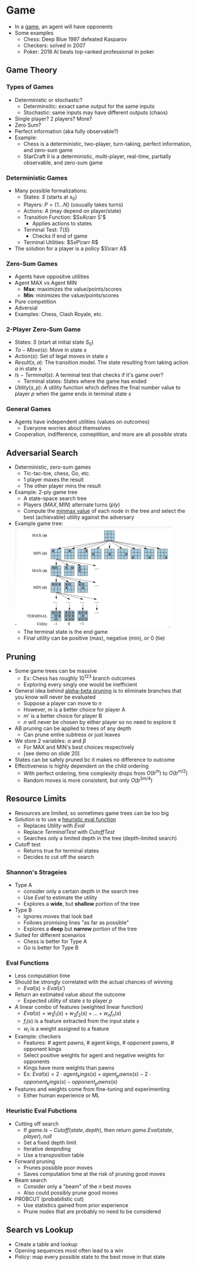 # Game
- In a <u>game</u>, an agent will have opponents
- Some examples
    - Chess: Deep Blue 1997 defeated Kasparov
    - Checkers: solved in 2007
    - Poker: 2018 AI beats top-ranked professional in poker
## Game Theory
### Types of Games
- Deterministic or stochastic?
    - Determinsitic: exxact same output for the same inputs
    - Stochastic: same inputs may have different outputs (chaos)
- Single player? 2 players? More?
- Zero Sum?
- Perfect information (aka fully observable?)
- Example:
    - Chess is a deterministic, two-player, turn-taking, perfect information, and zero-sum game
    - StarCraft II is a deterministic, multi-player, real-time, partially observable, and zero-sum game

### Deterministic Games
- Many possible formalizations:
    - States: $S$ (starts at $s_0$)
    - Players: $P=\{1...N\}$ (usuually takes turns)
    - Actions: $A$ (may depend on player/state)
    - Transition Function: $SxA\rarr S'$
        - Applies actions to states
    - Terminal Test: $T(S)$
        - Checks if end of game
    - Terminal Utilities: $SxP\rarr R$
- The solution for a player is a policy $S\rarr A$

### Zero-Sum Games
- Agents have oppositve utilities
- Agent MAX vs Agent MIN
    - **Max**: maximizes the value/points/scores
    - **Min**: minimizes the value/points/scores
- Pure competition
- Adversial
- Examples: Chess, Clash Royale, etc.

### 2-Player Zero-Sum Game
- States: $S$ (start at initial state $S_0$)
- $To-Move(s)$: Move in state $s$
- $Action(s)$: Set of legal moves in state $s$
- $Result(s, a)$: The transition model. The state resulting from taking action $a$ in state $s$
- $Is-Terminal(s)$: A terminal test that checks if it's game over?
    - Terminal states: States where the game has ended
- $Utility(s, p)$: A utility function which defines the final number value to player $p$ when the game ends in terminal state $s$

### General Games
- Agents have independent utilities (values on outcomes)
    - Everyone worries about themselves
- Cooperation, indifference, comeptition, and more are all possible strats

## Adversarial Search
- Deterministic, zero-sum games
    - Tic-tac-toe, chess, Go, etc.
    - 1 player maxes the result
    - The other player mins the result
- Example: 2-ply game tree
    - A state-space search tree
    - Players $(MAX,MIN)$ alternate turns ($ply$)
    - Compute the <u>minmax value</u> of each node in the tree and select the best (achievable) utility against the adversary
- Example game tree:<br>![tic-tac-toe](images/L5/image-21.png)
    - The terminal state is the end game
    - Final utility can be positive (max), negative (min), or 0 (tie)

## Pruning
- Some game trees can be massive
    - Ex: Chess has roughly $10^123$ branch outcomes
    - Exploring every singly one would be inefficient
- General idea behind <u>alpha-beta pruning</u> is to eliminate branches that you know will never be evaluated
    - Suppose a player can move to $n$
    - However, $m$ is a better choice for player A
    - $m'$ is a better choice for player B
    - $n$ will never be chosen by either player so no need to explore it
- AB pruning can be applied to trees of any depth
    - Can prune entire subtress or just leaves
- We store 2 variables: $\alpha$ and $\beta$
    - For MAX and MIN's best choices respectively
    - [see demo on slide 20]
- States can be safely pruned bc it makes no difference to outcome
- Effectiveness is highly dependent on the child ordering
    - With perfect ordering, time complexity drops from $O(b^m)$ to $O(b^{m/2})$
    - Random moves is more consistent, but only $O(b^{3m/4})$

## Resource Limits
- Resources are limited, so sometimes game trees can be too big
- Solution is to use a <u>heuristic eval function</u>
    - Replaces $Utility$ with $Eval$
    - Replace $TerminalTest$ with $CutoffTest$
    - Searches only a limited depth in the tree (depth-limited search)
- Cutoff test
    - Returns true for terminal states
    - Decides to cut off the search

### Shannon's Strageies
- Type A
    - consider only a certain depth in the search tree
    - Use $Eval$ to estimate the utility
    - Explores a **wide**, but **shallow** portion of the tree
- Type B
    - Ignores moves that look bad
    - Follows promising lines "as far as possible"
    - Explores a **deep** but **narrow** portion of the tree
- Suited for different scenarios
    - Chess is better for Type A
    - Go is better for Type B

### Eval Functions
- Less computation time
- Should be strongly correlated with the actual chances of winning
    - $Eval(s)>Eval(s')$
- Return an estimated value about the outcome
    - Expected utility of state $s$ to player $p$
- A linear combo of features (weighted linear function)
    - $Eval(s)=w_1f_1(s)+w_2f_2(s)+...+w_nf_n(s)$
    - $f_i(s)$ is a feature extracted from the input state $s$
    - $w_i$ is a weight assigned to a feature
- Example: checkers
    - Features: # agent pawns, # agent kings, # opponent pawns, # opponent kings
    - Select positive weights for agent and negative weights for opponents
    - Kings have more weights than pawns
    - Ex: $Eval(s)=2\cdot agent_kings(s)+agent_pawns(s)-2\cdot opponent_kings(s)-opponent_pawns(s)$
- Features and weights come from fine-tuning and experimenting
    - Either human experience or ML

### Heuristic Eval Fubctions
- Cutting off search
    - If $game.Is-Cutoff(state, depth)$, then return $game.Eval(state,player), null$
    - Set a fixed depth limit
    - Iterative deepnding
    - Use a transposition table
- Forward pruning
    - Prunes possible poor moves
    - Saves computation time at the risk of pruning good moves
- Beam search
    - Consider only a "beam" of the $n$ best moves
    - Also could possibly prune good moves
- PROBCUT (probabilistic cut)
    - Use statistics gained from prior experience
    - Prune nodes that are probably no need to be considered

## Search vs Lookup
- Create a table and lookup
- Opening sequences most often lead to a win
- Policy: map every possible state to the best move in that state
